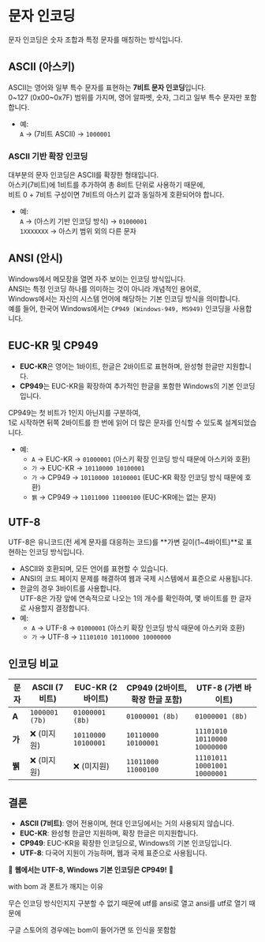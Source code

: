 # 문자 인코딩

문자 인코딩은 숫자 조합과 특정 문자를 매칭하는 방식입니다.

## ASCII (아스키)
ASCII는 영어와 일부 특수 문자를 표현하는 **7비트 문자 인코딩**입니다.  
0~127 (0x00~0x7F) 범위를 가지며, 영어 알파벳, 숫자, 그리고 일부 특수 문자만 포함합니다.
- 예:  
  `A` → (7비트 ASCII) → `1000001`

### ASCII 기반 확장 인코딩
대부분의 문자 인코딩은 ASCII를 확장한 형태입니다.  
아스키(7비트)에 1비트를 추가하여 총 8비트 단위로 사용하기 때문에,  
비트 0 + 7비트 구성이면 7비트의 아스키 값과 동일하게 호환되어야 합니다.
- 예:  
  `A` → (아스키 기반 인코딩 방식) → `01000001`  
  `1XXXXXXX` → 아스키 범위 외의 다른 문자

## ANSI (안시)
Windows에서 메모장을 열면 자주 보이는 인코딩 방식입니다.  
ANSI는 특정 인코딩 하나를 의미하는 것이 아니라 개념적인 용어로,  
Windows에서는 자신의 시스템 언어에 해당하는 기본 인코딩 방식을 의미합니다.  
예를 들어, 한국어 Windows에서는 `CP949 (Windows-949, MS949)` 인코딩을 사용합니다.

## EUC-KR 및 CP949
- **EUC-KR**은 영어는 1바이트, 한글은 2바이트로 표현하며, 완성형 한글만 지원합니다.
- **CP949**는 EUC-KR을 확장하여 추가적인 한글을 포함한 Windows의 기본 인코딩입니다.

CP949는 첫 비트가 1인지 아닌지를 구분하여,  
1로 시작하면 뒤쪽 2바이트를 한 번에 읽어 더 많은 문자를 인식할 수 있도록 설계되었습니다.
- 예:  
  - `A` → EUC-KR → `01000001` (아스키 확장 인코딩 방식 때문에 아스키와 호환)  
  - `가` → EUC-KR → `10110000 10100001`  
  - `가` → CP949 → `10110000 10100001` (EUC-KR 확장 인코딩 방식 때문에 호환)  
  - `뷁` → CP949 → `11011000 11000100` (EUC-KR에는 없는 문자)

## UTF-8
UTF-8은 유니코드(전 세계 문자를 대응하는 코드)를 **가변 길이(1~4바이트)**로 표현하는 인코딩 방식입니다.  
- ASCII와 호환되며, 모든 언어를 표현할 수 있습니다.  
- ANSI의 코드 페이지 문제를 해결하여 웹과 국제 시스템에서 표준으로 사용됩니다.  
- 한글의 경우 3바이트를 사용합니다.  
UTF-8은 가장 앞에 연속적으로 나오는 1의 개수를 확인하여, 몇 바이트를 한 글자로 사용할지 결정합니다.
- 예:  
  - `A` → UTF-8 → `01000001` (아스키 확장 인코딩 방식 때문에 아스키와 호환)  
  - `가` → UTF-8 → `11101010 10110000 10000000`

## 인코딩 비교

| 문자   | **ASCII (7비트)**       | **EUC-KR (2바이트)**       | **CP949 (2바이트, 확장 한글 포함)** | **UTF-8 (가변 바이트)**                |
| ------ | ----------------------- | -------------------------- | ----------------------------------- | -------------------------------------- |
| **A**  | `1000001 (7b)`         | `01000001 (8b)`            | `01000001 (8b)`                     | `01000001 (8b)`                        |
| **가** | ❌ (미지원)             | `10110000 10100001`         | `10110000 10100001`                 | `11101010 10110000 10000000`            |
| **뷁**| ❌ (미지원)             | ❌ (미지원)                | `11011000 11000100`                 | `11101011 10001001 10000001`            |

## 결론
- **ASCII (7비트)**: 영어 전용이며, 현대 인코딩에서는 거의 사용되지 않습니다.
- **EUC-KR**: 완성형 한글만 지원하며, 확장 한글은 미지원합니다.
- **CP949**: EUC-KR을 확장한 인코딩으로, Windows의 기본 인코딩입니다.
- **UTF-8**: 다국어 지원이 가능하며, 웹과 국제 표준으로 사용됩니다.

📢 **웹에서는 UTF-8, Windows 기본 인코딩은 CP949!** 🚀


with bom 과 폰트가 깨지는 이유

무슨 인코딩 방식인지지 구분할 수 없기 때문에 utf를 ansi로 열고
ansi를 utf로 열기 때문에

구글 스토어의 경우에는 bom이 들어가면 또 인식을 못함함